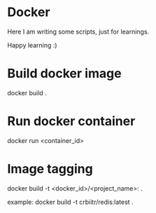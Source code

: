 # Docker

Here I am writing some scripts, just for learnings.

Happy learning :)


# Build docker image
docker build .

# Run docker container
docker run <container_id>

# Image tagging
docker build -t <docker_id>/<project_name>:<version> .

example: docker build -t crbiitr/redis:latest .
